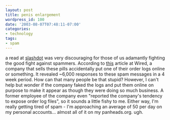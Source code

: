 ```yaml
---
layout: post
title: penis enlargement
wordpress_id: 100
date: '2003-08-07T07:48:11-07:00'
categories:
- technology
tags:
- spam
---
```

a read at <a href="http://slashdot.org">slashdot</a> was very discouraging
for those of us adamantly fighting the good fight against spammers.  According
to <a href="http://slashdot.org/article.pl?sid=03/08/06/1831256">this</a>
article at Wired, a company that sells these pills accidentally put one of
their order logs online or something.  It revealed ~6,000 responses to these
spam messages in a 4 week period.  How can that many people be that stupid?
However, I can't help but wonder if the company faked the logs and put them
online on purpose to make it appear as though they were doing so much business.
A former employee of the company even "reported the company's tendency to
expose order log files", so it sounds a little fishy to me.  Either way, I'm
really getting tired of spam - I'm approaching an average of 50 per day on my
personal accounts... almost all of it on my panheads.org.  ugh.
